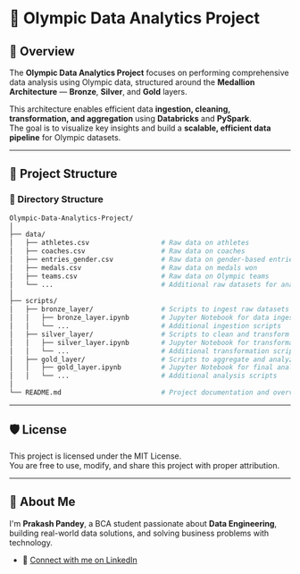 
# 🏅 Olympic Data Analytics Project

## 📌 Overview

The **Olympic Data Analytics Project** focuses on performing comprehensive data analysis using Olympic data, structured around the **Medallion Architecture** — **Bronze**, **Silver**, and **Gold** layers.

This architecture enables efficient data **ingestion, cleaning, transformation, and aggregation** using **Databricks** and **PySpark**.  
The goal is to visualize key insights and build a **scalable, efficient data pipeline** for Olympic datasets.

---

## 📁 Project Structure

### 📂 Directory Structure
```bash
Olympic-Data-Analytics-Project/
│
├── data/
│   ├── athletes.csv                  # Raw data on athletes
│   ├── coaches.csv                   # Raw data on coaches
│   ├── entries_gender.csv            # Raw data on gender-based entries
│   ├── medals.csv                    # Raw data on medals won
│   ├── teams.csv                     # Raw data on Olympic teams
│   └── ...                           # Additional raw datasets for analysis
│
├── scripts/
│   ├── bronze_layer/                 # Scripts to ingest raw datasets
│   │   ├── bronze_layer.ipynb        # Jupyter Notebook for data ingestion and exploration
│   │   └── ...                       # Additional ingestion scripts
│   ├── silver_layer/                 # Scripts to clean and transform data
│   │   ├── silver_layer.ipynb        # Jupyter Notebook for transformation and cleaning
│   │   └── ...                       # Additional transformation scripts
│   ├── gold_layer/                   # Scripts to aggregate and analyze data
│   │   ├── gold_layer.ipynb          # Jupyter Notebook for final analysis and reporting
│   │   └── ...                       # Additional analysis scripts
│
└── README.md                         # Project documentation and overview
```

---

## 🛡️ License

This project is licensed under the MIT License.  
You are free to use, modify, and share this project with proper attribution.

---

## 🌟 About Me

I'm **Prakash Pandey**, a BCA student passionate about **Data Engineering**, building real-world data solutions, and solving business problems with technology.

- 🔗 [Connect with me on LinkedIn](linkedin.com/in/prakash-pandey-2827522b1/)

